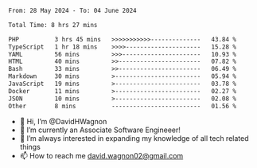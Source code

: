 <!--START_SECTION:waka-->

```txt
From: 28 May 2024 - To: 04 June 2024

Total Time: 8 hrs 27 mins

PHP          3 hrs 45 mins   >>>>>>>>>>>--------------   43.84 %
TypeScript   1 hr 18 mins    >>>>---------------------   15.28 %
YAML         56 mins         >>>----------------------   10.93 %
HTML         40 mins         >>-----------------------   07.82 %
Bash         33 mins         >>-----------------------   06.49 %
Markdown     30 mins         >------------------------   05.94 %
JavaScript   19 mins         >------------------------   03.78 %
Docker       11 mins         >------------------------   02.27 %
JSON         10 mins         >------------------------   02.08 %
Other        8 mins          -------------------------   01.56 %
```

<!--END_SECTION:waka-->

- 👋 Hi, I’m @DavidHWagnon
- 👀 I’m currently an Associate Software Engineeer!
- 🌱 I’m always interested in expanding my knowledge of all tech related things
- 📫 How to reach me david.wagnon02@gmail.com

<!---
DavidHWagnon/DavidHWagnon is a ✨ special ✨ repository because its `README.md` (this file) appears on your GitHub profile.
You can click the Preview link to take a look at your changes.
--->
